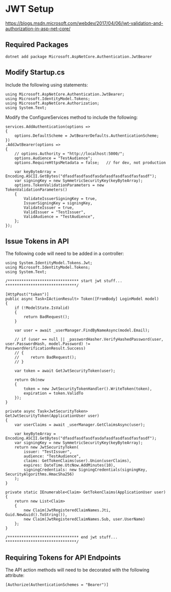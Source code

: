 # JWT Setup

https://blogs.msdn.microsoft.com/webdev/2017/04/06/jwt-validation-and-authorization-in-asp-net-core/

## Required Packages

````
dotnet add package Microsoft.AspNetCore.Authentication.JwtBearer
````

## Modify Startup.cs

Include the following using statements:

````
using Microsoft.AspNetCore.Authentication.JwtBearer;
using Microsoft.IdentityModel.Tokens;
using Microsoft.AspNetCore.Authorization;
using System.Text;
````

Modify the ConfigureServices method to include the following:

````
services.AddAuthentication(options =>
{
    options.DefaultScheme = JwtBearerDefaults.AuthenticationScheme;
})
.AddJwtBearer(options =>
{
    // options.Authority = "http://localhost:5000/";
    options.Audience = "TestAudience";
    options.RequireHttpsMetadata = false;   // for dev, not production

    var keyByteArray = Encoding.ASCII.GetBytes("dfasdfasdfasdfasdafasdfasdfasdfasfasdf");
    var signingKey = new SymmetricSecurityKey(keyByteArray);
    options.TokenValidationParameters = new TokenValidationParameters()
    {
        ValidateIssuerSigningKey = true,
        IssuerSigningKey = signingKey,
        ValidateIssuer = true,
        ValidIssuer = "TestIssuer",
        ValidAudience = "TestAudience",
    };
});
````

## Issue Tokens in API

The following code will need to be added in a controller:

````
using System.IdentityModel.Tokens.Jwt;
using Microsoft.IdentityModel.Tokens;
using System.Text;
````

````        
/******************************* start jwt stuff... *******************************/

[HttpPost("token")]
public async Task<IActionResult> Token([FromBody] LoginModel model)
{
    if (!ModelState.IsValid)
    {
        return BadRequest();
    }

    var user = await _userManager.FindByNameAsync(model.Email);

    // if (user == null || _passwordHasher.VerifyHashedPassword(user, user.PasswordHash, model.Password) != PasswordVerificationResult.Success)
    // {
    //     return BadRequest();
    // }

    var token = await GetJwtSecurityToken(user);

    return Ok(new
    {
        token = new JwtSecurityTokenHandler().WriteToken(token),
        expiration = token.ValidTo
    });
}

private async Task<JwtSecurityToken> GetJwtSecurityToken(ApplicationUser user)
{
    var userClaims = await _userManager.GetClaimsAsync(user);

    var keyByteArray = Encoding.ASCII.GetBytes("dfasdfasdfasdfasdafasdfasdfasdfasfasdf");
    var signingKey = new SymmetricSecurityKey(keyByteArray);
    return new JwtSecurityToken(
        issuer: "TestIssuer",
        audience: "TestAudience",
        claims: GetTokenClaims(user).Union(userClaims),
        expires: DateTime.UtcNow.AddMinutes(10),
        signingCredentials: new SigningCredentials(signingKey, SecurityAlgorithms.HmacSha256)
    );
}

private static IEnumerable<Claim> GetTokenClaims(ApplicationUser user)
{
    return new List<Claim>
    {
        new Claim(JwtRegisteredClaimNames.Jti, Guid.NewGuid().ToString()),
        new Claim(JwtRegisteredClaimNames.Sub, user.UserName)
    };
}

/******************************* end jwt stuff... *******************************/
````

## Requiring Tokens for API Endpoints

The API action methods will need to be decorated with the following attribute:

````
[Authorize(AuthenticationSchemes = "Bearer")]
````